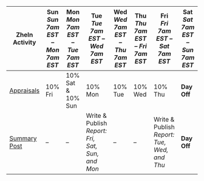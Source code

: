 | Zheln Activity | Sun<br>_Sun 7am EST – Mon 7am EST_ | Mon<br>_Mon 7am EST – Tue 7am EST_ | Tue<br>_Tue 7am EST – Wed 7am EST_ | Wed<br>_Wed 7am EST – Thu 7am EST_ | Thu<br>_Thu 7am EST – Fri 7am EST_ | Fri<br>_Fri 7am EST – Sat 7am EST_ | Sat<br>_Sat 7am EST – Sun 7am EST_ |
|---|---|---|---|---|---|---|---|
| [Appraisals](https://github.com/p1m-ortho/qs-global-ortho-search-queries/blob/1e697d9dafaf79db8be72cf1598415a8565ae511/README.md#methods) | 10% Fri | 10% Sat & 10% Sun | 10% Mon | 10% Tue | 10% Wed | 10% Thu | **Day Off** |
| [Summary Post](https://github.com/drzhelnov/zheln.github.io/issues?q=is%3Aissue+summary+in%3Atitle) | – | – | Write & Publish<br>_Report: Fri, Sat, Sun, and Mon_ | – | – | Write & Publish<br>_Report: Tue, Wed, and Thu_ | **Day Off** |

